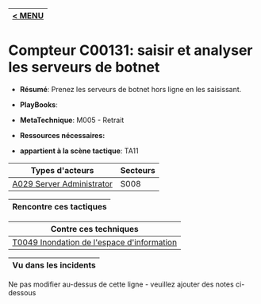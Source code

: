 |[< MENU](../README.md)|
|---|
# Compteur C00131: saisir et analyser les serveurs de botnet

* **Résumé**: Prenez les serveurs de botnet hors ligne en les saisissant.

* **PlayBooks**:

* **MetaTechnique**: M005 - Retrait

* **Ressources nécessaires:**

* **appartient à la scène tactique**: TA11


|Types d'acteurs |Secteurs |
|----------- |------- |
|[A029 Server Administrator](../../generated_pages/actortypes/A029.md) |S008 |



|Rencontre ces tactiques |
|---------------------- |



|Contre ces techniques |
|------------------------- |
|[T0049 Inondation de l'espace d'information](../../generated_pages/techniques/T0049.md) |



|Vu dans les incidents |
|----------------- |


Ne pas modifier au-dessus de cette ligne - veuillez ajouter des notes ci-dessous